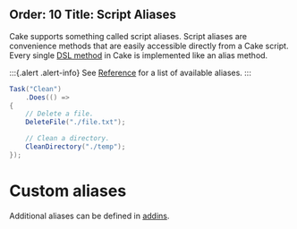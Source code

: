 Order: 10
Title: Script Aliases
---

Cake supports something called script aliases. Script aliases are convenience methods that are easily accessible directly from a Cake script. Every single [DSL method](/dsl) in Cake is implemented like an alias method.

:::{.alert .alert-info}
See [Reference](/dsl) for a list of available aliases.
:::

```csharp
Task("Clean")
    .Does(() =>
{
    // Delete a file.
    DeleteFile("./file.txt");

    // Clean a directory.
    CleanDirectory("./temp");
});
```

# Custom aliases

Additional aliases can be defined in [addins](../extending/addins).
